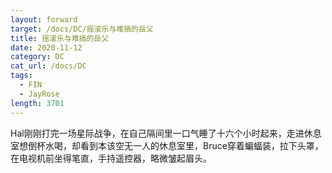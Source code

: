 ```yaml
---
layout: forward
target: /docs/DC/摇滚乐与难搞的岳父
title: 摇滚乐与难搞的岳父
date: 2020-11-12
category: DC
cat_url: /docs/DC
tags: 
  - FIN
  - JayRose
length: 3701
---
```


Hal刚刚打完一场星际战争，在自己隔间里一口气睡了十六个小时起来，走进休息室想倒杯水喝，却看到本该空无一人的休息室里，Bruce穿着蝙蝠装，拉下头罩，在电视机前坐得笔直，手持遥控器，略微皱起眉头。
